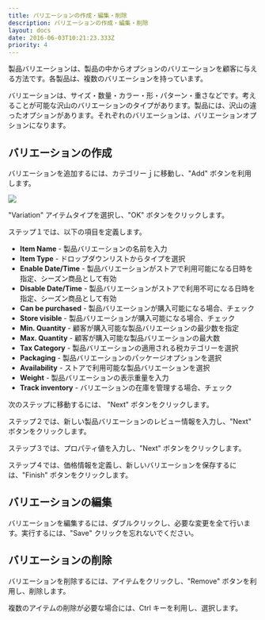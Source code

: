 ```yaml
---
title: バリエーションの作成・編集・削除
description: バリエーションの作成・編集・削除
layout: docs
date: 2016-06-03T10:21:23.333Z
priority: 4
---
```

製品バリエーションは、製品の中からオプションのバリエーションを顧客に与える方法です。各製品は、複数のバリエーションを持っています。

バリエーションは、サイズ・数量・カラー・形・パターン・重さなどです。考えることが可能な沢山のバリエーションのタイプがあります。製品には、沢山の違ったオプションがあります。それぞれのバリエーションは、バリエーションオプションになります。

## バリエーションの作成

バリエーションを追加するには、カテゴリーｊに移動し、"Add" ボタンを利用します。

![](../../../../../assets/images/docs/033-add-variation.PNG)

"Variation" アイテムタイプを選択し、"OK" ボタンをクリックします。

ステップ１では、以下の項目を定義します。

* **Item Name** - 製品バリエーションの名前を入力
* **Item Type** - ドロップダウンリストからタイプを選択
* **Enable Date/Time** - 製品バリエーションがストアで利用可能になる日時を指定、シーズン商品として有効
* **Disable Date/Time** - 製品バリエーションがストアで利用不可になる日時を指定、シーズン商品として有効
* **Can be purchased** - 製品バリエーションが購入可能になる場合、チェック
* **Store visible** - 製品バリエーションが購入可能になる場合、チェック
* **Min. Quantity** - 顧客が購入可能な製品バリエーションの最少数を指定
* **Max. Quantity** - 顧客が購入可能な製品バリエーションの最大数
* **Tax Category** - 製品バリエーションの適用される税カテゴリーを選択
* **Packaging** - 製品バリエーションのパッケージオプションを選択
* **Availability** - ストアで利用可能な製品バリエーションを選択
* **Weight** - 製品バリエーションの表示重量を入力
* **Track inventory** - バリエーションの在庫を管理する場合、チェック

次のステップに移動するには、 "Next" ボタンをクリックします。

ステップ２では、新しい製品バリエーションのレビュー情報を入力し、"Next" ボタンをクリックします。

ステップ３では、プロパティ値を入力し、"Next" ボタンをクリックします。

ステップ４では、価格情報を定義し、新しいバリエーションを保存するには、"Finish" ボタンをクリックします。

## バリエーションの編集

バリエーションを編集するには、ダブルクリックし、必要な変更を全て行います。実行するには、"Save" クリックを忘れないでください。

## バリエーションの削除

バリエーションを削除するには、アイテムをクリックし、"Remove" ボタンを利用し、削除します。

複数のアイテムの削除が必要な場合には、Ctrl キーを利用し、選択します。